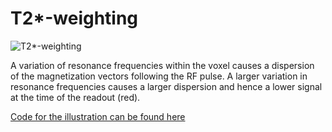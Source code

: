 # T2*-weighting

![T2*-weighting](../gif/mridemo_t2star_weighted.gif)

A variation of resonance frequencies within the voxel causes a dispersion of the magnetization vectors following the RF pulse. A larger variation in 
resonance frequencies causes a larger dispersion and hence a lower signal at the time of the readout (red). 

[Code for the illustration can be found here](../code/mridemo_t2star_weighted.m)
